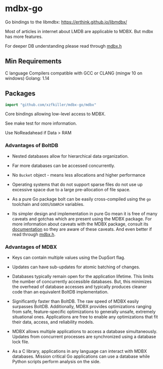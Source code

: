 # mdbx-go

Go bindings to the libmdbx: https://erthink.github.io/libmdbx/

Most of articles in internet about LMDB are applicable to MDBX. But mdbx has more features.

For deeper DB understanding please read through [mdbx.h](https://github.com/erthink/libmdbx/blob/master/mdbx.h)

## Min Requirements

C language Compilers compatible with GCC or CLANG (mingw 10 on windows)
Golang: 1.14

## Packages

```go
import "github.com/xzfkiller/mdbx-go/mdbx"
```

Core bindings allowing low-level access to MDBX.

See make test for more information.


Use NoReadahead if Data > RAM

### Advantages of BoltDB

- Nested databases allow for hierarchical data organization.

- Far more databases can be accessed concurrently.

- No `Bucket` object - means less allocations and higher performance

- Operating systems that do not support sparse files do not use up excessive space due to a large pre-allocation of file
  space.

- As a pure Go package bolt can be easily cross-compiled using the `go`
  toolchain and `GOOS`/`GOARCH` variables.

- Its simpler design and implementation in pure Go mean it is free of many caveats and gotchas which are present using
  the MDBX package. For more information about caveats with the MDBX package, consult its
  [documentation](https://erthink.github.io/libmdbx/) so they are aware of these caveats. And even better if read
  through [mdbx.h](https://github.com/erthink/libmdbx/blob/master/mdbx.h).

### Advantages of MDBX

- Keys can contain multiple values using the DupSort flag.

- Updates can have sub-updates for atomic batching of changes.

- Databases typically remain open for the application lifetime. This limits the number of concurrently accessible
  databases. But, this minimizes the overhead of database accesses and typically produces cleaner code than an
  equivalent BoltDB implementation.

- Significantly faster than BoltDB. The raw speed of MDBX easily surpasses BoltDB. Additionally, MDBX provides
  optimizations ranging from safe, feature-specific optimizations to generally unsafe, extremely situational ones.
  Applications are free to enable any optimizations that fit their data, access, and reliability models.

- MDBX allows multiple applications to access a database simultaneously. Updates from concurrent processes are
  synchronized using a database lock file.

- As a C library, applications in any language can interact with MDBX databases. Mission critical Go applications can
  use a database while Python scripts perform analysis on the side.
